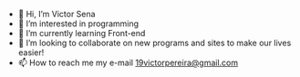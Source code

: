 - 👋 Hi, I’m Victor Sena
- 👀 I’m interested in programming
- 🌱 I’m currently learning Front-end
- 💞️ I’m looking to collaborate on new programs and sites to make our lives easier!
- 📫 How to reach me my e-mail 19victorpereira@gmail.com

<!---
Devictor19/Devictor19 is a ✨ special ✨ repository because its `README.md` (this file) appears on your GitHub profile.
You can click the Preview link to take a look at your changes.
--->
